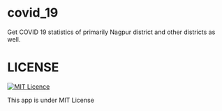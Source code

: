 # covid_19

Get COVID 19 statistics of primarily Nagpur district and other districts as well.

# LICENSE
[![MIT Licence](https://badges.frapsoft.com/os/mit/mit.svg?v=103)](https://github.com/neilmehta31/covid19_app_flutter/blob/master/LICENSE.md)


This app is under MIT License
